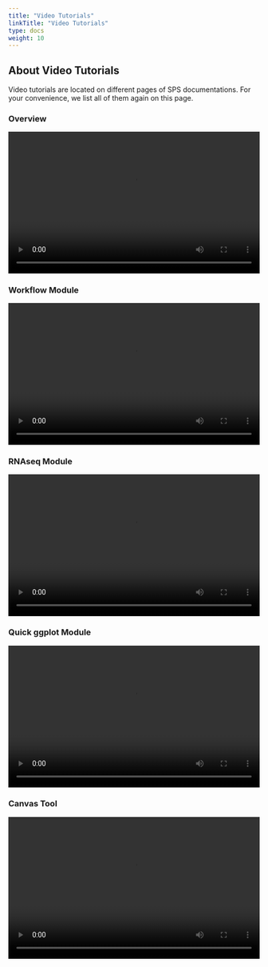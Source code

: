 ```yaml
---
title: "Video Tutorials"
linkTitle: "Video Tutorials"
type: docs
weight: 10
---
```


## About Video Tutorials

Video tutorials are located on different pages of SPS documentations. For your convenience, we list all of them again on this page. 


### Overview
<video style="width: 100%; aspect-ratio: 16 / 9"  controls>
    <source src="https://user-images.githubusercontent.com/35240440/199619635-97b6a8bd-40b1-4a64-8309-a8622e099d97.mp4" type="video/mp4">
    Video cannot be loaded or your browser does not support the video tag.
</video>

### Workflow Module
<video style="width: 100%; aspect-ratio: 16 / 9"  controls>
    <source src="https://user-images.githubusercontent.com/35240440/199857935-64267b1a-fbb2-4a9c-a460-bafcf2f6e95a.mp4" type="video/mp4">
    Video cannot be loaded or your browser does not support the video tag.
</video>

### RNAseq Module
<video style="width: 100%; aspect-ratio: 16 / 9"  controls>
    <source src="https://user-images.githubusercontent.com/35240440/199857988-525e4f50-df90-4bb5-bb3e-41142182ed83.mp4" type="video/mp4">
    Video cannot be loaded or your browser does not support the video tag.
</video>


### Quick ggplot Module
<video style="width: 100%; aspect-ratio: 16 / 9"  controls>
    <source src="https://user-images.githubusercontent.com/35240440/199858014-02af7c97-daf1-4728-a9f5-cb0d4d256bf9.mp4" type="video/mp4">
    Video cannot be loaded or your browser does not support the video tag.
</video>

### Canvas Tool
<video style="width: 100%; aspect-ratio: 16 / 9"  controls>
    <source src="https://user-images.githubusercontent.com/35240440/199858040-9d5443ff-a0ef-4bbe-b4e7-93aa442e64fa.mp4" type="video/mp4">
    Video cannot be loaded or your browser does not support the video tag.
</video>

